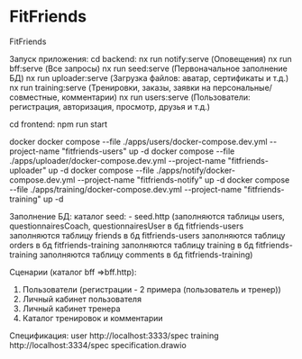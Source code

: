 # FitFriends
FitFriends

Запуск приложения:
cd backend:
nx run notify:serve (Оповещения)
nx run bff:serve (Все запросы)
nx run seed:serve (Первоначальное заполнение БД)
nx run uploader:serve (Загрузка файлов: аватар, сертификаты и т.д.)
nx run training:serve (Тренировки, заказы, заявки на персональные/совместные, комментарии)
nx run users:serve (Пользователи: регистрация, авторизация, просмотр, друзья и т.д.)

cd frontend:
npm run start



docker
docker compose --file ./apps/users/docker-compose.dev.yml --project-name "fitfriends-users" up -d
docker compose --file ./apps/uploader/docker-compose.dev.yml --project-name "fitfriends-uploader" up -d
docker compose --file ./apps/notify/docker-compose.dev.yml --project-name "fitfriends-notify" up -d
docker compose --file ./apps/training/docker-compose.dev.yml --project-name "fitfriends-training" up -d


Заполнение БД:
    каталог seed:
            - seed.http (заполняются таблицы users, questionnairesCoach, questionnairesUser в бд fitfriends-users
                         заполняются таблицу friends в бд fitfriends-users
                         заполняются таблицу orders в бд fitfriends-training
                         заполняются таблицу training в бд fitfriends-training
                         заполняются таблицу comments в бд fitfriends-training)

Сценарии (каталог bff =>bff.http):
1. Пользователи (регистрации - 2 примера (пользователь и тренер))
2. Личный кабинет пользователя 
3. Личный кабинет тренера
4. Каталог тренировок и комментарии
                
Спецификация:
user  http://localhost:3333/spec
training http://localhost:3334/spec
specification.drawio